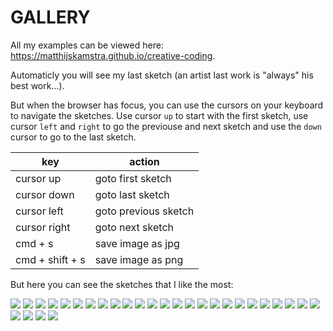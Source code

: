 # GALLERY

All my examples can be viewed here: <https://matthijskamstra.github.io/creative-coding>.

Automaticly you will see my last sketch (an artist last work is "always" his best work...).

But when the browser has focus, you can use the cursors on your keyboard to navigate the sketches.
Use cursor `up` to start with the first sketch, use cursor `left` and `right` to go the previouse and next sketch and use the `down` cursor to go to the last sketch.

key | action
--- | ---
cursor up | goto first sketch
cursor down | goto last sketch
cursor left | goto previous sketch
cursor right | goto next sketch
cmd + s | save image as jpg
cmd + shift + s | save image as png


But here you can see the sketches that I like the most:

[![](docs/img/sketch/cc000.png)](https://matthijskamstra.github.io/creative-coding/#CC000)
[![](docs/img/sketch/cc004.png)](https://matthijskamstra.github.io/creative-coding/#CC004)
[![](docs/img/sketch/cc007.png)](https://matthijskamstra.github.io/creative-coding/#CC007)
[![](docs/img/sketch/cc009.png)](https://matthijskamstra.github.io/creative-coding/#CC009)
[![](docs/img/sketch/cc011.png)](https://matthijskamstra.github.io/creative-coding/#CC011)
[![](docs/img/sketch/cc012.png)](https://matthijskamstra.github.io/creative-coding/#CC012)
[![](docs/img/sketch/cc013.png)](https://matthijskamstra.github.io/creative-coding/#CC013)
[![](docs/img/sketch/cc014.png)](https://matthijskamstra.github.io/creative-coding/#CC014)
[![](docs/img/sketch/cc015.png)](https://matthijskamstra.github.io/creative-coding/#CC015)
[![](docs/img/sketch/cc017.png)](https://matthijskamstra.github.io/creative-coding/#CC017)
[![](docs/img/sketch/cc018.png)](https://matthijskamstra.github.io/creative-coding/#CC018)
[![](docs/img/sketch/cc019.png)](https://matthijskamstra.github.io/creative-coding/#CC019)
[![](docs/img/sketch/cc020.png)](https://matthijskamstra.github.io/creative-coding/#CC020)
[![](docs/img/sketch/cc021.png)](https://matthijskamstra.github.io/creative-coding/#CC021)
[![](docs/img/sketch/cc022.png)](https://matthijskamstra.github.io/creative-coding/#CC022)
[![](docs/img/sketch/cc023.png)](https://matthijskamstra.github.io/creative-coding/#CC023)
[![](docs/img/sketch/cc024.png)](https://matthijskamstra.github.io/creative-coding/#CC024)
[![](docs/img/sketch/cc026.png)](https://matthijskamstra.github.io/creative-coding/#CC026)
[![](docs/img/sketch/cc027.png)](https://matthijskamstra.github.io/creative-coding/#CC027)
[![](docs/img/sketch/cc030.png)](https://matthijskamstra.github.io/creative-coding/#CC030)
[![](docs/img/sketch/cc031.png)](https://matthijskamstra.github.io/creative-coding/#CC031)
[![](docs/img/sketch/cc032.png)](https://matthijskamstra.github.io/creative-coding/#CC032)
[![](docs/img/sketch/cc033.png)](https://matthijskamstra.github.io/creative-coding/#CC033)
[![](docs/img/sketch/cc034.png)](https://matthijskamstra.github.io/creative-coding/#CC034)
[![](docs/img/sketch/cc035.png)](https://matthijskamstra.github.io/creative-coding/#CC035)
[![](docs/img/sketch/cc036.png)](https://matthijskamstra.github.io/creative-coding/#CC036)
[![](docs/img/sketch/cc037.png)](https://matthijskamstra.github.io/creative-coding/#CC037)
[![](docs/img/sketch/cc038.png)](https://matthijskamstra.github.io/creative-coding/#CC038)
[![](docs/img/sketch/cc040.png)](https://matthijskamstra.github.io/creative-coding/#CC040)



